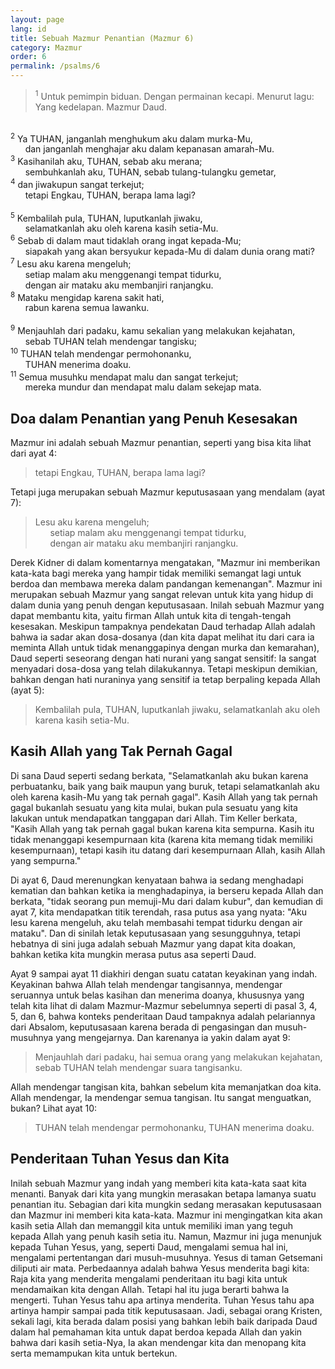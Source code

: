 ```yaml
---
layout: page
lang: id
title: Sebuah Mazmur Penantian (Mazmur 6)
category: Mazmur
order: 6
permalink: /psalms/6
---
```


> <sup>1</sup> Untuk pemimpin biduan. Dengan permainan kecapi. Menurut lagu: Yang kedelapan. Mazmur Daud.<br />
<br />
<sup>2</sup> Ya TUHAN, janganlah menghukum aku dalam murka-Mu,<br />
&nbsp;&nbsp;&nbsp;&nbsp;&nbsp;&nbsp;dan janganlah menghajar aku dalam kepanasan amarah-Mu.<br />
<sup>3</sup> Kasihanilah aku, TUHAN, sebab aku merana;<br />
&nbsp;&nbsp;&nbsp;&nbsp;&nbsp;&nbsp;sembuhkanlah aku, TUHAN, sebab tulang-tulangku gemetar,<br />
<sup>4</sup> dan jiwakupun sangat terkejut;<br />
&nbsp;&nbsp;&nbsp;&nbsp;&nbsp;&nbsp;tetapi Engkau, TUHAN, berapa lama lagi?<br />
<br />
<sup>5</sup> Kembalilah pula, TUHAN, luputkanlah jiwaku,<br />
&nbsp;&nbsp;&nbsp;&nbsp;&nbsp;&nbsp;selamatkanlah aku oleh karena kasih setia-Mu. <br />
<sup>6</sup> Sebab di dalam maut tidaklah orang ingat kepada-Mu;<br />
&nbsp;&nbsp;&nbsp;&nbsp;&nbsp;&nbsp;siapakah yang akan bersyukur kepada-Mu di dalam dunia orang mati?<br />
<sup>7</sup> Lesu aku karena mengeluh;<br />
&nbsp;&nbsp;&nbsp;&nbsp;&nbsp;&nbsp;setiap malam aku menggenangi tempat tidurku,<br />
&nbsp;&nbsp;&nbsp;&nbsp;&nbsp;&nbsp;dengan air mataku aku membanjiri ranjangku.<br />
<sup>8</sup> Mataku mengidap karena sakit hati,<br />
&nbsp;&nbsp;&nbsp;&nbsp;&nbsp;&nbsp;rabun karena semua lawanku.<br />
<br />
<sup>9</sup> Menjauhlah dari padaku, kamu sekalian yang melakukan kejahatan,<br />
&nbsp;&nbsp;&nbsp;&nbsp;&nbsp;&nbsp;sebab TUHAN telah mendengar tangisku;<br />
<sup>10</sup> TUHAN telah mendengar permohonanku,<br />
&nbsp;&nbsp;&nbsp;&nbsp;&nbsp;&nbsp;TUHAN menerima doaku.<br />
<sup>11</sup> Semua musuhku mendapat malu dan sangat terkejut;<br />
&nbsp;&nbsp;&nbsp;&nbsp;&nbsp;&nbsp;mereka mundur dan mendapat malu dalam sekejap mata.

## Doa dalam Penantian yang Penuh Kesesakan

Mazmur ini adalah sebuah Mazmur penantian, seperti yang bisa kita lihat dari ayat 4:
>tetapi Engkau, TUHAN, berapa lama lagi? 

Tetapi juga merupakan sebuah Mazmur keputusasaan yang mendalam (ayat 7):
> Lesu aku karena mengeluh;<br />
&nbsp;&nbsp;&nbsp;&nbsp;&nbsp;&nbsp;setiap malam aku menggenangi tempat tidurku,<br />
&nbsp;&nbsp;&nbsp;&nbsp;&nbsp;&nbsp;dengan air mataku aku membanjiri ranjangku.<br />

Derek Kidner di dalam komentarnya mengatakan, "Mazmur ini memberikan kata-kata bagi mereka yang hampir tidak memiliki semangat lagi untuk berdoa dan membawa mereka dalam pandangan kemenangan". Mazmur ini merupakan sebuah Mazmur yang sangat relevan untuk kita yang hidup di dalam dunia yang penuh dengan keputusasaan. Inilah sebuah Mazmur yang dapat membantu kita, yaitu firman Allah untuk kita di tengah-tengah kesesakan. Meskipun tampaknya pendekatan Daud terhadap Allah adalah bahwa ia sadar akan dosa-dosanya (dan kita dapat melihat itu dari cara ia meminta Allah untuk tidak menanggapinya dengan murka dan kemarahan), Daud seperti seseorang dengan hati nurani yang sangat sensitif: Ia sangat menyadari dosa-dosa yang telah dilakukannya. Tetapi meskipun demikian, bahkan dengan hati nuraninya yang sensitif ia tetap berpaling kepada Allah (ayat 5):
> Kembalilah pula, TUHAN, luputkanlah jiwaku, selamatkanlah aku oleh karena kasih setia-Mu.

## Kasih Allah yang Tak Pernah Gagal
Di sana Daud seperti sedang berkata, "Selamatkanlah aku bukan karena perbuatanku, baik yang baik maupun yang buruk, tetapi selamatkanlah aku oleh karena kasih-Mu yang tak pernah gagal". Kasih Allah yang tak pernah gagal bukanlah sesuatu yang kita mulai, bukan pula sesuatu yang kita lakukan untuk mendapatkan tanggapan dari Allah. Tim Keller berkata, "Kasih Allah yang tak pernah gagal bukan karena kita sempurna. Kasih itu tidak menanggapi kesempurnaan kita (karena kita memang tidak memiliki kesempurnaan), tetapi kasih itu datang dari kesempurnaan Allah, kasih Allah yang sempurna."

Di ayat 6, Daud merenungkan kenyataan bahwa ia sedang menghadapi kematian dan bahkan ketika ia menghadapinya, ia berseru kepada Allah dan berkata, "tidak seorang pun memuji-Mu dari dalam kubur", dan kemudian di ayat 7, kita mendapatkan titik terendah, rasa putus asa yang nyata: "Aku lesu karena mengeluh, aku telah membasahi tempat tidurku dengan air mataku". Dan di sinilah letak keputusasaan yang sesungguhnya, tetapi hebatnya di sini juga adalah sebuah Mazmur yang dapat kita doakan, bahkan ketika kita mungkin merasa putus asa seperti Daud.

Ayat 9 sampai ayat 11 diakhiri dengan suatu catatan keyakinan yang indah. Keyakinan bahwa Allah telah mendengar tangisannya, mendengar seruannya untuk belas kasihan dan menerima doanya, khususnya yang telah kita lihat di dalam Mazmur-Mazmur sebelumnya seperti di pasal 3, 4, 5, dan 6, bahwa konteks penderitaan Daud tampaknya adalah pelariannya dari Absalom, keputusasaan karena berada di pengasingan dan musuh-musuhnya yang mengejarnya. Dan karenanya ia yakin dalam ayat 9:
> Menjauhlah dari padaku, hai semua orang yang melakukan kejahatan, sebab TUHAN telah mendengar suara tangisanku.

Allah mendengar tangisan kita, bahkan sebelum kita memanjatkan doa kita. Allah mendengar, Ia mendengar semua tangisan. Itu sangat menguatkan, bukan? Lihat ayat 10:
> TUHAN telah mendengar permohonanku, TUHAN menerima doaku.

## Penderitaan Tuhan Yesus dan Kita

Inilah sebuah Mazmur yang indah yang memberi kita kata-kata saat kita menanti. Banyak dari kita yang mungkin merasakan betapa lamanya suatu penantian itu. Sebagian dari kita mungkin sedang merasakan keputusasaan dan Mazmur ini memberi kita kata-kata. Mazmur ini mengingatkan kita akan kasih setia Allah dan memanggil kita untuk memiliki iman yang teguh kepada Allah yang penuh kasih setia itu. Namun, Mazmur ini juga menunjuk kepada Tuhan Yesus, yang, seperti Daud, mengalami semua hal ini, mengalami pertentangan dari musuh-musuhnya. Yesus di taman Getsemani diliputi air mata. Perbedaannya adalah bahwa Yesus menderita bagi kita: Raja kita yang menderita mengalami penderitaan itu bagi kita untuk mendamaikan kita dengan Allah. Tetapi hal itu juga berarti bahwa Ia mengerti. Tuhan Yesus tahu apa artinya menderita. Tuhan Yesus tahu apa artinya hampir sampai pada titik keputusasaan. Jadi, sebagai orang Kristen, sekali lagi, kita berada dalam posisi yang bahkan lebih baik daripada Daud dalam hal pemahaman kita untuk dapat berdoa kepada Allah dan yakin bahwa dari kasih setia-Nya, Ia akan mendengar kita dan menopang kita serta memampukan kita untuk bertekun.
